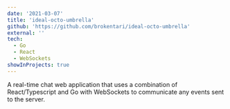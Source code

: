 ```yaml
---
date: '2021-03-07'
title: 'ideal-octo-umbrella'
github: 'https://github.com/brokentari/ideal-octo-umbrella'
external: ''
tech:
  - Go
  - React
  - WebSockets
showInProjects: true
---
```


A real-time chat web application that uses a combination of React/Typescript and Go with WebSockets to
communicate any events sent to the server.
